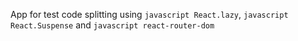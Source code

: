 App for test code splitting using ```javascript React.lazy```, ```javascript React.Suspense``` and ```javascript react-router-dom```